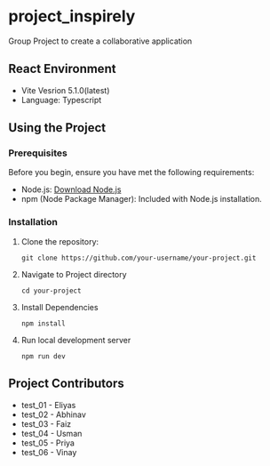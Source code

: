 # project_inspirely

Group Project to create a collaborative application

## React Environment

- Vite Vesrion 5.1.0(latest)
- Language: Typescript

## Using the Project

### Prerequisites

Before you begin, ensure you have met the following requirements:

- Node.js: [Download Node.js](https://nodejs.org/)
- npm (Node Package Manager): Included with Node.js installation.

### Installation

1. Clone the repository:

   ```
   git clone https://github.com/your-username/your-project.git
   ```

2. Navigate to Project directory

   ```
   cd your-project
   ```

3. Install Dependencies

   ```
   npm install
   ```

4. Run local development server

   ```
   npm run dev
   ```

## Project Contributors

- test_01 - Eliyas
- test_02 - Abhinav
- test_03 - Faiz
- test_04 - Usman
- test_05 - Priya
- test_06 - Vinay
